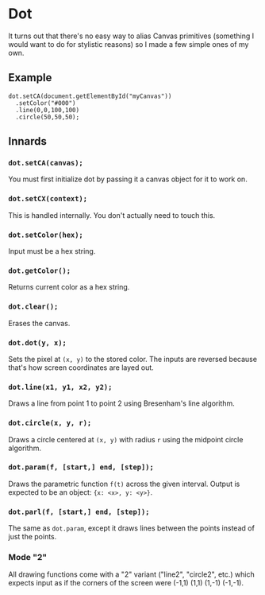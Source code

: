 Dot
===

It turns out that there's no easy way to alias Canvas primitives (something I would want to do for stylistic reasons) so I made a few simple ones of my own.

## Example

    dot.setCA(document.getElementById("myCanvas"))
      .setColor("#000")
      .line(0,0,100,100)
      .circle(50,50,50);

## Innards

### `dot.setCA(canvas);`

You must first initialize dot by passing it a canvas object for it to work on.

### `dot.setCX(context);`

This is handled internally. You don't actually need to touch this.

### `dot.setColor(hex);`

Input must be a hex string.

### `dot.getColor();`

Returns current color as a hex string.

### `dot.clear();`

Erases the canvas.

### `dot.dot(y, x);`

Sets the pixel at `(x, y)` to the stored color. The inputs are reversed because that's how screen coordinates are layed out.

### `dot.line(x1, y1, x2, y2);`

Draws a line from point 1 to point 2 using Bresenham's line algorithm.

### `dot.circle(x, y, r);`

Draws a circle centered at `(x, y)` with radius `r` using the midpoint circle algorithm.

### `dot.param(f, [start,] end, [step]);`

Draws the parametric function `f(t)` across the given interval. Output is expected to be an object: `{x: <x>, y: <y>}`.

### `dot.parl(f, [start,] end, [step]);`

The same as `dot.param`, except it draws lines between the points instead of just the points.

### Mode "2"

All drawing functions come with a "2" variant ("line2", "circle2", etc.) which expects input as if the corners of the screen were (-1,1) (1,1) (1,-1) (-1,-1).
